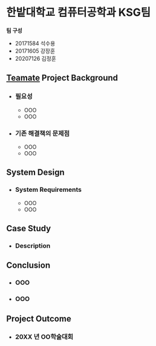 # 한밭대학교 컴퓨터공학과 KSG팀

**팀 구성**
- 20171584 석수용
- 20171605 강장훈
- 20207126 김정훈

## <u>Teamate</u> Project Background
- ### 필요성
  - OOO
  - OOO
- ### 기존 해결책의 문제점
  - OOO
  - OOO
  
## System Design
  - ### System Requirements
    - OOO
    - OOO
    
## Case Study
  - ### Description
  
  
## Conclusion
  - ### OOO
  - ### OOO
  
## Project Outcome
- ### 20XX 년 OO학술대회 
